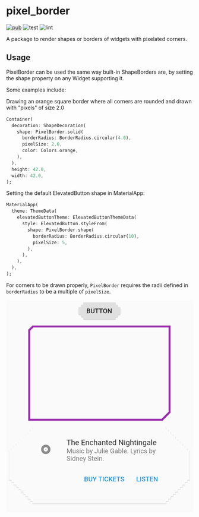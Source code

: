 # pixel_border

[![pub](https://img.shields.io/badge/pub-2.0.0--nullsafety.1-blue.svg)](https://pub.dev/packages/pixel_border) ![test](https://github.com/aqulu/flutter_pixel_border/workflows/test/badge.svg) ![lint](https://github.com/aqulu/flutter_pixel_border/workflows/lint/badge.svg)

A package to render shapes or borders of widgets with pixelated corners.

## Usage

PixelBorder can be used the same way built-in ShapeBorders are, by setting the shape property on any Widget supporting it.

Some examples include:

Drawing an orange square border where all corners are rounded and drawn with "pixels" of size 2.0

```dart
Container(
  decoration: ShapeDecoration(
    shape: PixelBorder.solid(
      borderRadius: BorderRadius.circular(4.0),
      pixelSize: 2.0,
      color: Colors.orange,
    ),
  ),
  height: 42.0,
  width: 42.0,
);
```

Setting the default ElevatedButton shape in MaterialApp:

```dart
MaterialApp(
  theme: ThemeData(
    elevatedButtonTheme: ElevatedButtonThemeData(
      style: ElevatedButton.styleFrom(
        shape: PixelBorder.shape(
          borderRadius: BorderRadius.circular(10),
          pixelSize: 5,
        ),
      ),
    ),
  ),
);
```

For corners to be drawn properly, `PixelBorder` requires the radii defined in `borderRadius` to be a multiple of `pixelSize`.

![examples](assets/border_examples.png)
